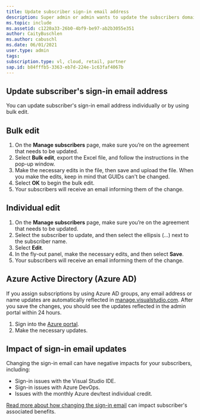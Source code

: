```yaml
--- 
title: Update subscriber sign-in email address
description: Super admin or admin wants to update the subscribers domain in bulk.
ms.topic: include
ms.assetid: c1220a33-26b0-4bf9-be97-ab2b3055e351
author: CaityBuschlen 
ms.author: cabuschl 
ms.date: 06/01/2021
user.type: admin 
tags: 
subscription.type: vl, cloud, retail, partner 
sap.id: b84fffb5-3363-eb7d-224e-1c63faf4067b
---
```


## Update subscriber's sign-in email address

You can update subscriber's sign-in email address individually or by using bulk edit. 

##  Bulk edit
1. On the **Manage subscribers** page, make sure you’re on the agreement that needs to be updated.
2. Select **Bulk edit**, export the Excel file, and follow the instructions in the pop-up window.
3. Make the necessary edits in the file, then save and upload the file. When you make the edits, keep in mind that GUIDs can't be changed.
4. Select **OK** to begin the bulk edit.
5. Your subscribers will receive an email informing them of the change.

## Individual edit 
1. On the **Manage subscribers** page, make sure you’re on the agreement that needs to be updated.
2. Select the subscriber to update, and then select the ellipsis (...) next to the subscriber name.
3. Select **Edit**.
4. In the fly-out panel, make the necessary edits, and then select **Save**.
5. Your subscribers will receive an email informing them of the change.

## Azure Active Directory (Azure AD) 
If you assign subscriptions by using Azure AD groups, any email address or name updates are automatically reflected in [manage.visualstudio.com](https://manage.visualstudio.com). After you save the changes, you should see the updates reflected in the admin portal within 24 hours. 
1. Sign into the [Azure portal](https://portal.azure.com).
2. Make the necessary updates.

## Impact of sign-in email updates
Changing the sign-in email can have negative impacts for your subscribers, including:
- Sign-in issues with the Visual Studio IDE.
- Sign-in issues with Azure DevOps.
- Issues with the monthly Azure dev/test individual credit.

[Read more about how changing the sign-in email](https://docs.microsoft.com/visualstudio/subscriptions/subscription-level-changes) can impact subscriber's associated benefits.
